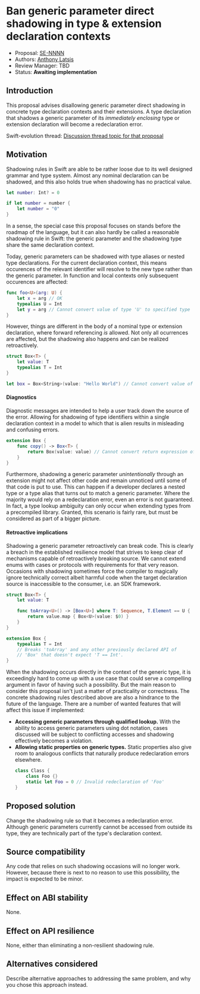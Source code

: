 # Ban generic parameter direct shadowing in type & extension declaration contexts

* Proposal: [SE-NNNN](NNNN-filename.md)
* Authors: [Anthony Latsis](https://github.com/AnthonyLatsis)
* Review Manager: TBD
* Status: **Awaiting implementation**

## Introduction

This proposal advises disallowing generic parameter direct shadowing in concrete type declaration contexts and their extensions. A type declaration that shadows a generic parameter of its *immediately enclosing* type or extension declaration will become a redeclaration error.

Swift-evolution thread: [Discussion thread topic for that proposal](https://forums.swift.org/)

## Motivation

Shadowing rules in Swift are able to be rather loose due to its well designed grammar and type system. Almost any nominal declaration can be shadowed, and this also holds true when shadowing has no practical value.

``` swift
let number: Int? = 0

if let number = number {
    let number = "0"
}
```

In a sense, the special case this proposal focuses on stands before the roadmap of the language, but it can also hardly be called a reasonable shadowing rule in Swift: the generic parameter and the shadowing type share the same declaration context.

Today, generic parameters can be shadowed with type aliases or nested type declarations. For the current declaration context, this means occurences of the relevant identifier will resolve to the new type rather than the generic parameter. In function and local contexts only subsequent occurences are affected:

```swift
func foo<U>(arg: U) {
    let x = arg // OK
    typealias U = Int
    let y = arg // Cannot convert value of type 'U' to specified type 'Int'
}
```

However, things are different in the body of a nominal type or extension declaration, where forward referencing *is* allowed. Not only all ocurrences are affected, but the shadowing also happens and can be realized retroactively.

```swift
struct Box<T> {
    let value: T
    typealias T = Int
}

let box = Box<String>(value: "Hello World") // Cannot convert value of type 'String' to expected argument type 'Int'
```

#### Diagnostics

Diagnostic messages are intended to help a user track down the source of the error. Allowing for shadowing of type identifiers within a single declaration context in a model to which that is alien results in misleading and confusing errors.

```swift
extension Box {
    func copy() -> Box<T> {
        return Box(value: value) // Cannot convert return expression of type 'Box<T>' to return type 'Box<Box<T>.T>'
    }
}
```

Furthermore, shadowing a generic parameter *unintentionally* through an extension might not affect other code and remain unnoticed until some of that code is put to use. This can happen if a developer declares a nested type or a type alias that turns out to match a generic parameter. Where the majority would rely on a redeclaration error, even an error is not guaranteed. In fact, a type lookup ambiguity can only occur when extending types from a precompiled library. Granted, this scenario is fairly rare, but must be considered as part of a bigger picture.

#### Retroactive implications

Shadowing a generic parameter retroactively can break code. This is clearly a breach in the established resilience model that strives to keep clear of mechanisms capable of retroactively breaking source. We cannot extend enums with cases or protocols with requirements for that very reason. Occasions with shadowing sometimes force the compiler to magically ignore technically correct albeit harmful code when the target declaration source is inaccessible to the consumer, i.e. an SDK framework.

```swift
struct Box<T> {
    let value: T

    func toArray<U>() -> [Box<U>] where T: Sequence, T.Element == U {
        return value.map { Box<U>(value: $0) }
    }
}

extension Box {
    typealias T = Int 
    // Breaks 'toArray' and any other previously declared API of 
    // 'Box' that doesn't expect 'T == Int'.
}
```

When the shadowing occurs directly in the context of the generic type, it is exceedingly hard to come up with a use case that could serve a compelling argument in favor of having such a possibility. But the main reason to consider this proposal isn't just a matter of practicality or correctness. The concrete shadowing rules described above are also a hindrance to the future of the language. There are a number of wanted features that will affect this issue if implemented:

* **Accessing generic parameters through qualified lookup.** With the ability to access generic parameters using dot notation, cases discussed will be subject to conflicting accesses and shadowing effectively becomes a violation.
* **Allowing static properties on generic types.** Static properties also give room to analogous conflicts that naturally produce redeclaration errors elsewhere.
  ``` swift
  class Class {
      class Foo {}
      static let Foo = 0 // Invalid redeclaration of 'Foo'
  }
  ```

## Proposed solution

Change the shadowing rule so that it becomes a redeclaration error. Although generic parameters currently cannot be accessed from outside its type, they are technically part of the type's declaration context. 

## Source compatibility

Any code that relies on such shadowing occasions will no longer work. However, because there is next to no reason to use this possibility, the impact is expected to be minor.

## Effect on ABI stability

None.

## Effect on API resilience

None, either than eliminating a non-resilient shadowing rule.

## Alternatives considered

Describe alternative approaches to addressing the same problem, and
why you chose this approach instead.
